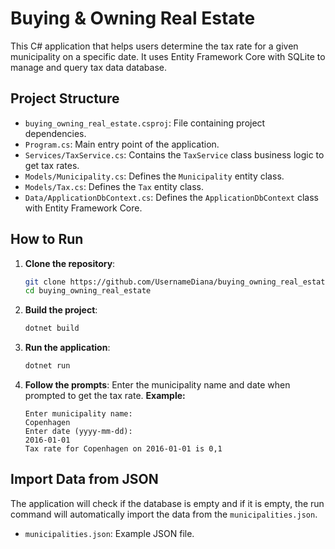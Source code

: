 # Buying & Owning Real Estate

This C# application that helps users determine the tax rate for a given municipality on a specific date. 
It uses Entity Framework Core with SQLite to manage and query tax data database.

## Project Structure
- `buying_owning_real_estate.csproj`: File containing project dependencies.
- `Program.cs`: Main entry point of the application.
- `Services/TaxService.cs`: Contains the `TaxService` class business logic to get tax rates.
- `Models/Municipality.cs`: Defines the `Municipality` entity class.
- `Models/Tax.cs`: Defines the `Tax` entity class.
- `Data/ApplicationDbContext.cs`: Defines the `ApplicationDbContext` class with Entity Framework Core.

## How to Run
1. **Clone the repository**:
    ```sh
    git clone https://github.com/UsernameDiana/buying_owning_real_estate.git
    cd buying_owning_real_estate
    ```

2. **Build the project**:
    ```sh
    dotnet build
    ```

3. **Run the application**:
    ```sh
    dotnet run
    ```

4. **Follow the prompts**:
    Enter the municipality name and date when prompted to get the tax rate.
    **Example:**
    ```
    Enter municipality name:
    Copenhagen
    Enter date (yyyy-mm-dd):
    2016-01-01
    Tax rate for Copenhagen on 2016-01-01 is 0,1
    ```

## Import Data from JSON
The application will check if the database is empty and if it is empty, 
the run command will automatically import the data from the `municipalities.json`.
- `municipalities.json`: Example JSON file.
